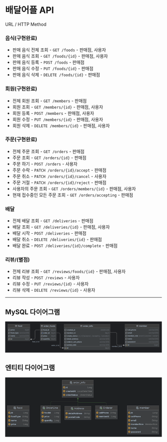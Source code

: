 # 배달어플 API

URL / HTTP Method


### 음식(구현완료)
- 판매 음식 전체 조회 - `GET /foods` - 판매점, 사용자
- 판매 음식 조회 - `GET /foods/{id}` - 판매점, 사용자
- 판매 음식 등록 - `POST /foods` - 판매점
- 판매 음식 수정 - `PUT /foods/{id}` - 판매점
- 판매 음식 삭제 - `DELETE /foods/{id}` - 판매점

### 회원(구현완료)
- 전체 회원 조회 - `GET /members` - 판매점
- 회원 조회 - `GET /members/{id}` - 판매점, 사용자
- 회원 등록 - `POST /members` - 판매점, 사용자
- 회원 수정 - `PUT /members/{id}` - 판매점, 사용자
- 회원 삭제 - `DELETE /members/{id}` - 판매점, 사용자

### 주문(구현완료)
- 전체 주문 조회 - `GET /orders` - 판매점
- 주문 조회 - `GET /orders/{id}` - 판매점
- 주문 하기 - `POST /orders` - 사용자
- 주문 수락 - `PATCH /orders/{id}/accept` - 판매점
- 주문 취소 - `PATCH /orders/{id}/cancel` - 사용자
- 주문 거절 - `PATCH /orders/{id}/reject` - 판매점
- 사용자의 주문 조회 - `GET /orders/members/{id}` - 판매점, 사용자
- 현재 접수중인 모든 주문 조회 -  `GET /orders/accepting` - 판매점

### 배달
- 전체 배달 조회 - `GET /deliveries` - 판매점
- 배달 조회 - `GET /deliveries/{id}` - 판매점, 사용자
- 배달 시작 - `POST /deliveries` - 판매점
- 배달 취소 - `DELETE /deliveries/{id}` - 판매점
- 배달 완료 - `POST /deliveries/{id}/complete` - 판매점

### 리뷰/(별점)
- 전체 리뷰 조회 - `GET /reviews/foods/{id}` - 판매점, 사용자
- 리뷰 작성 - `POST /reviews` - 사용자
- 리뷰 수정 - `PUT /reviews/{id}` - 사용자
- 리뷰 삭제 - `DELETE /reviews/{id}` - 사용자


---
## MySQL 다이어그램
![mysql_table_diagram.png](docs%2Fimages%2Fmysql_table_diagram.png)

## 엔티티 다이어그램
![img.png](docs/images/entity_diagram.png)